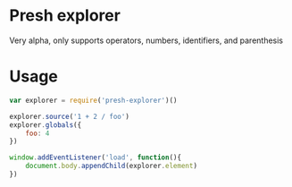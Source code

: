 # Presh explorer

Very alpha, only supports operators, numbers, identifiers, and parenthesis

# Usage

```js
var explorer = require('presh-explorer')()

explorer.source('1 + 2 / foo')
explorer.globals({
    foo: 4
})

window.addEventListener('load', function(){
    document.body.appendChild(explorer.element)
})
```